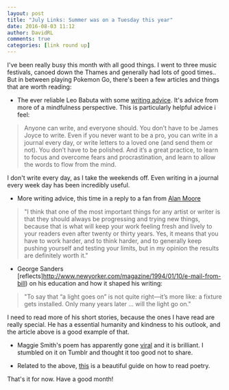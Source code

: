 ```yaml
---  
layout: post  
title: "July Links: Summer was on a Tuesday this year"  
date: 2016-08-03 11:12  
author: DavidRL  
comments: true  
categories: [link round up]  
---  
```

I've been really busy this month with all good things. I went to three music festivals, canoed down the Thames and generally had lots of good times.. But in between playing Pokemon Go, there's been a few articles and things that are worth reading:  

* The ever reliable Leo Babuta with some <a href="http://zenhabits.net/writing/">writing advice</a>. It's advice from more of a mindfulness perspective.  This is particularly helpful advice i feel:  
>Anyone can write, and everyone should. You don’t have to be James Joyce to write. Even if you never want to be a pro, you can write in a journal every day, or write letters to a loved one (and send them or not). You don’t have to be polished. And it’s a great practice, to learn to focus and overcome fears and procrastination, and learn to allow the words to flow from the mind.  
<!--more-->  

I don't write every day, as I take the weekends off. Even writing in a journal every week day has been incredibly useful.  

* More writing advice, this time in a reply to a fan from <a href="http://www.lettersofnote.com/2016/07/you-are-best-author-in-human-history.html">Alan Moore</a>  

> "I think that one of the most important things for any artist or writer is that they should always be progressing and trying new things, because that is what will keep your work feeling fresh and lively to your readers even after twenty or thirty years. Yes, it means that you have to work harder, and to think harder, and to generally keep pushing yourself and testing your limits, but in my opinion the results are definitely worth it."  

* George Sanders [reflects]http://www.newyorker.com/magazine/1994/01/10/e-mail-from-bill) on his education and how it shaped his writing:  
>  "To say that “a light goes on” is not quite right—it’s more like: a fixture gets installed. Only many years later ... will the light go on."  

I need to read more of his short stories, because the ones I have read are really special. He has a essential humanity and kindness to his outlook, and the article above is a good example of that.  

* Maggie Smith's poem has apparently gone <a href="http://www.slate.com/blogs/browbeat/2016/06/17/_good_bones_poet_maggie_smith_on_watching_her_poem_go_viral_after_the_orlando.html">viral</a> and it is brilliant. I stumbled on it on Tumblr and thought it too good not to share.   

* Related to the above, <a href="http://jessicalakritz.com/ill-teach-you-how-to-read-poetry-in-under-5-minutes/">this</a> is a beautiful guide on how to read poetry.  

That's it for now. Have a good month!  
